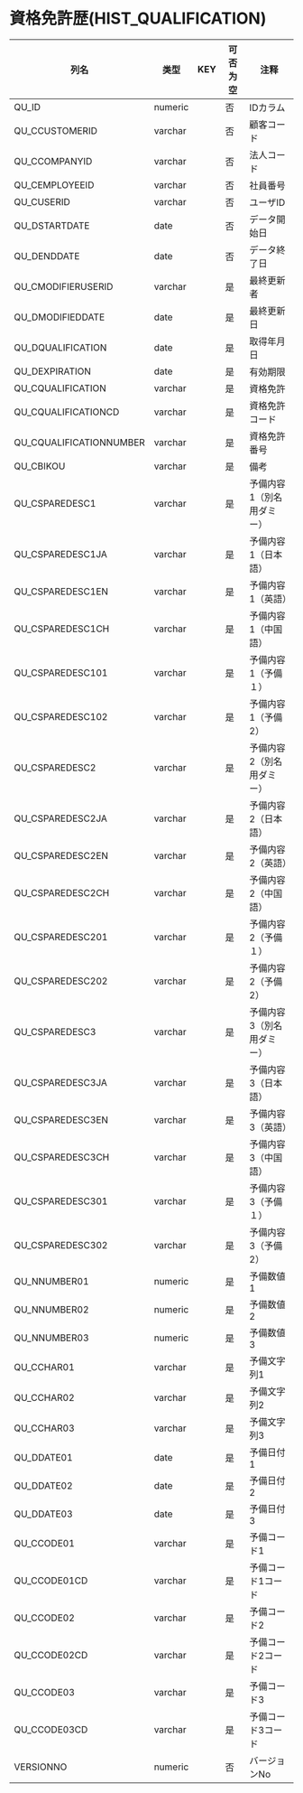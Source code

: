 # 資格免許歴(HIST_QUALIFICATION)
| 列名   | 类型   | KEY  | 可否为空 | 注释   |
| ---- | ---- | ---- | ---- | ---- |
|QU_ID|numeric||否|IDカラム  |
|QU_CCUSTOMERID|varchar||否|顧客コード|
|QU_CCOMPANYID|varchar||否|法人コード|
|QU_CEMPLOYEEID|varchar||否|社員番号|
|QU_CUSERID|varchar||否|ユーザID|
|QU_DSTARTDATE|date||否|データ開始日|
|QU_DENDDATE|date||否|データ終了日|
|QU_CMODIFIERUSERID|varchar||是|最終更新者|
|QU_DMODIFIEDDATE|date||是|最終更新日|
|QU_DQUALIFICATION|date||是|取得年月日|
|QU_DEXPIRATION|date||是|有効期限|
|QU_CQUALIFICATION|varchar||是|資格免許|
|QU_CQUALIFICATIONCD|varchar||是|資格免許コード|
|QU_CQUALIFICATIONNUMBER|varchar||是|資格免許番号|
|QU_CBIKOU|varchar||是|備考|
|QU_CSPAREDESC1|varchar||是|予備内容1（別名用ダミー）|
|QU_CSPAREDESC1JA|varchar||是|予備内容1（日本語）|
|QU_CSPAREDESC1EN|varchar||是|予備内容1（英語）|
|QU_CSPAREDESC1CH|varchar||是|予備内容1（中国語）|
|QU_CSPAREDESC101|varchar||是|予備内容1（予備１）|
|QU_CSPAREDESC102|varchar||是|予備内容1（予備2）|
|QU_CSPAREDESC2|varchar||是|予備内容2（別名用ダミー）|
|QU_CSPAREDESC2JA|varchar||是|予備内容2（日本語）|
|QU_CSPAREDESC2EN|varchar||是|予備内容2（英語）|
|QU_CSPAREDESC2CH|varchar||是|予備内容2（中国語）|
|QU_CSPAREDESC201|varchar||是|予備内容2（予備１）|
|QU_CSPAREDESC202|varchar||是|予備内容2（予備2）|
|QU_CSPAREDESC3|varchar||是|予備内容3（別名用ダミー）|
|QU_CSPAREDESC3JA|varchar||是|予備内容3（日本語）|
|QU_CSPAREDESC3EN|varchar||是|予備内容3（英語）|
|QU_CSPAREDESC3CH|varchar||是|予備内容3（中国語）|
|QU_CSPAREDESC301|varchar||是|予備内容3（予備１）|
|QU_CSPAREDESC302|varchar||是|予備内容3（予備2）|
|QU_NNUMBER01|numeric||是|予備数値1|
|QU_NNUMBER02|numeric||是|予備数値2|
|QU_NNUMBER03|numeric||是|予備数値3|
|QU_CCHAR01|varchar||是|予備文字列1|
|QU_CCHAR02|varchar||是|予備文字列2|
|QU_CCHAR03|varchar||是|予備文字列3|
|QU_DDATE01|date||是|予備日付1|
|QU_DDATE02|date||是|予備日付2|
|QU_DDATE03|date||是|予備日付3|
|QU_CCODE01|varchar||是|予備コード1|
|QU_CCODE01CD|varchar||是|予備コード1コード|
|QU_CCODE02|varchar||是|予備コード2|
|QU_CCODE02CD|varchar||是|予備コード2コード|
|QU_CCODE03|varchar||是|予備コード3|
|QU_CCODE03CD|varchar||是|予備コード3コード|
|VERSIONNO|numeric||否|バージョンNo  |
